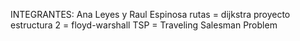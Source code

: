 INTEGRANTES: Ana Leyes y Raul Espinosa
rutas = dijkstra
proyecto estructura 2 = floyd-warshall
TSP = Traveling Salesman Problem
